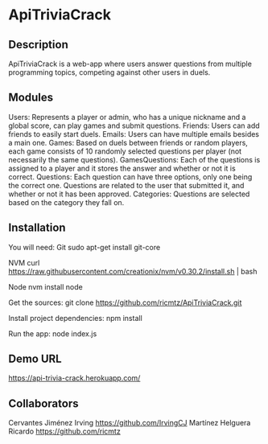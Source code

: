 # ApiTriviaCrack

## Description
ApiTriviaCrack is a web-app where users answer questions from multiple programming topics, competing against other users in duels.

## Modules
Users: Represents a player or admin, who has a unique nickname and a global score, can play games and submit questions.
    Friends: Users can add friends to easily start duels.
    Emails: Users can have multiple emails besides a main one.
Games: Based on duels between friends or random players, each game consists of 10 randomly selected questions per player (not necessarily the same questions).
    GamesQuestions: Each of the questions is assigned to a player and it stores the
    answer and whether or not it is correct.
Questions: Each question can have three options, only one being the correct one.
Questions are related to the user that submitted it, and whether or not it has been approved.
    Categories: Questions are selected based on the category they fall on.

## Installation
You will need:
Git
sudo apt-get install git-core

NVM
curl https://raw.githubusercontent.com/creationix/nvm/v0.30.2/install.sh | bash

Node
nvm install node


Get the sources:
git clone https://github.com/ricmtz/ApiTriviaCrack.git

Install project dependencies:
npm install

Run the app:
node index.js

## Demo URL
https://api-trivia-crack.herokuapp.com/

## Collaborators
Cervantes Jiménez Irving https://github.com/IrvingCJ
Martínez Helguera Ricardo https://github.com/ricmtz
